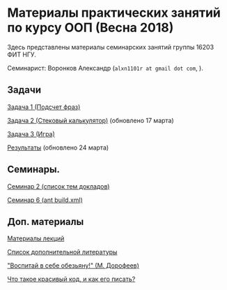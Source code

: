 # Материалы практических занятий по курсу ООП (Весна 2018)

Здесь представлены материалы семинарских занятий группы 16203 ФИТ НГУ.

Семинарист: Воронков Александр (`alxn1101r at gmail dot com`, ).

## Задачи

[Задача 1 (Подсчет фраз)](/2018.java/task1/)

[Задача 2 (Стековый калькулятор)](/2018.java/task2/) (обновлено 17 марта)

[Задача 3 (Игра)](/2018.java/task3/)

[Результаты](/2018.java/results/) (обновлено 24 марта)

## Семинары.

[Семинар 2 (список тем докладов)](/2018.java/seminar2/)

[Семинар 6 (ant build.xml)](/2018.java/seminar6/)

## Доп. материалы

[Материалы лекций](https://sites.google.com/site/nguoop/)

[Список дополнительной литературы](https://sites.google.com/site/nguoop/spisok-dopolnitelnoj-literatury-1)

["Воспитай в себе обезьяну!" (М. Дорофеев)](https://2016.codefest.ru/lecture/1116)

[Что такое красивый код, и как его писать?](https://habrahabr.ru/post/266969/)
